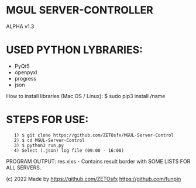 # MGUL SERVER-CONTROLLER

ALPHA v1.3

# USED PYTHON LYBRARIES:

- PyQt5
- openpyxl
- progress
- json

How to install libraries (Mac OS / Linux):
$ sudo pip3 install /name

# STEPS FOR USE:

       1) $ git clone https://github.com/ZETOsfx/MGUL-Server-Control
       2) $ cd MGUL-Server-Control
       3) $ python3 run.py
       4) Select (.json) log file (09:00 - 16:00)

PROGRAM OUTPUT: res.xlxs - Contains result border with SOME LISTS FOR ALL SERVERS.

(c) 2022 Made by https://github.com/ZETOsfx
https://github.com/funpin

